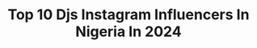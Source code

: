 ---
title: Top 10 Djs Instagram Influencers In Nigeria In 2024
description: >-
  Find top djs Instagram influencers in Nigeria in 2024. Most popular hashtags: #endsars #lagos #nigeria.
platform: Instagram
hits: 14
text_top: Analyze the best Instagram influencers on inBeat.
text_bottom: Our database has 14 Instagram influencers like this in Nigeria for you to work with.
profiles:
  - username: "djshampain"
    fullname: >-
      SHAMPAIN
    bio: >-
      Gaillimh ☘️ @freakmegazine Host of Éire Eile ar @tg4tv Bookings: toby@3feethi.com
    location: "Nigeria"
    followers: 17516
    engagement: 721
    commentsToLikes: 0.008681
    id: ck5cfkddfn4vo0i11y4qodr7t
    verified: false
    hashtags: ""
  - username: "thefifographer"
    fullname: >-
      Lifestyle Photographer
    bio: >-
      invested in photographing people who love to look good, laugh & be happy || taking personal & corporate bookings || growth at @radrafrica
    location: "Nigeria"
    followers: 23735
    engagement: 311
    commentsToLikes: 0.057607
    id: ck8t08afqr5xk0j780r6d0rg9
    verified: false
    hashtags: "#xlt, #officialfifographer, #fifoshotit, #xltphotography"
  - username: "mcefilms"
    fullname: >-
      Wilfred A. Samson
    bio: >-
      Media Concept ® #MCEFILMS ™ Creative Films For Romantics ❤ Get To Know Us 👇 ☎️ +234 813 192 6017
    location: "Nigeria"
    followers: 2701
    engagement: 724
    commentsToLikes: 0.148361
    id: ckf5m9vkzsw470j236pfictu9
    verified: false
    hashtags: "#weddingvideo, #weddingshooter, #nigerianwedding, #weddingdigestnaija"
  - username: "officialobesere"
    fullname: >-
      #EGUNGUNBECAREFUL
    bio: >-
      Agbaakin Abobagunwa of Yorubaland Musician | Entertainer | Ambassador 📞08066221254 | 08142597086 | 08083675380
    location: "Nigeria"
    followers: 179335
    engagement: 79
    commentsToLikes: 0.043065
    id: ck6tjqbp237s70j7175ve0b8o
    verified: false
    hashtags: "#goodvibe, #standout, #newsingle, #monwase"
  - username: "tope_horpload"
    fullname: >-
      'topeAdenola 📷 🇳🇬
    bio: >-
      
    location: "Nigeria"
    followers: 53754
    engagement: 252
    commentsToLikes: 0.035279
    id: ck15ucj1amhin0i19hqjlaba8
    verified: false
    hashtags: "#horpload, #ta, #outdoor, #weddingphotography"
  - username: "shivolski"
    fullname: >-
      Noluthando
    bio: >-
      HALLS OMFCC| 2X NMU 👩‍🎓 FOR BOOKINGS: sikhakhane8@gmail.com MC 🎤 |DANCER 💃| CHOREOGRAPHER | DM FOR PROMO video out now!!
    location: "Nigeria"
    followers: 6550
    engagement: 1382
    commentsToLikes: 0.037725
    id: ck5cgd18folcp0i11ueey4u4z
    verified: false
    hashtags: "#dripdrip, #naturalhaircommunity, #dancersofinstagram, #bantuknots"
  - username: "mr_malao"
    fullname: >-
      Neo Malao (1st Champion)
    bio: >-
      #God 1st☝️ #TRAINER💪🏋 #Actor 📺🎬 #Model📸 #Herbalife. 🌿🍀☘️ Neomalao@gmail.com
    location: "Nigeria"
    followers: 30318
    engagement: 126
    commentsToLikes: 0.051039
    id: ck5hm9095liry0i118wgzdvur
    verified: false
    hashtags: "#vialliboys, #vialli"
  - username: "shantel_la_dopie"
    fullname: >-
      Lucas Praise Lorine
    bio: >-
      Creative Director @shantel_footwears Da Cute shoemaker Dance lover🥰 Crazy model An affectionate soul💯 #Irepjune19 #geminiqueen👑
    location: "Nigeria"
    followers: 5154
    engagement: 832
    commentsToLikes: 0.029911
    id: ckap8gndbo87u0i78bnk94qdl
    verified: false
    hashtags: "#happybirthdaytome, #june19baby, #kinqofqueens, #queenshantel"
  - username: "sidwell_n"
    fullname: >-
      SIDWELL
    bio: >-
      Proud music and television producer! Retired actor/tv presenter. 🇿🇦🇳🇬🎭🎬🎤🎹
    location: "Nigeria"
    followers: 88444
    engagement: 703
    commentsToLikes: 0.013589
    id: ck0txqaa2k4md0i197brl3z2n
    verified: false
    hashtags: "#nottobedeleted, #havefaith, #happyheritageday, #saynotpxenophobia"
  - username: "kingebuka"
    fullname: >-
      Ebuka Nwobu
    bio: >-
      GOD LOVER. award-winning film producer discovering, supporting and employing nigeria’s most promising filmmakers at @llandb @mainland_co
    location: "Nigeria"
    followers: 4692
    engagement: 943
    commentsToLikes: 0.076634
    id: ck0u0qeq8ul9b0i19wsqhjo57
    verified: false
    hashtags: "#endsarsinreallife, #sarsmustend, #endsarsnow"
---